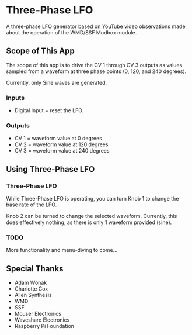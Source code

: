 # Three-Phase LFO

A three-phase LFO generator based on YouTube video observations made about the operation of the WMD/SSF Modbox module.

## Scope of This App

The scope of this app is to drive the CV 1 through CV 3 outputs as values sampled from a waveform at three phase points (0, 120, and 240 degrees).

Currently, only Sine waves are generated.

### Inputs

- Digital Input = reset the LFO.

### Outputs

- CV 1 = waveform value at 0 degrees
- CV 2 = waveform value at 120 degrees
- CV 3 = waveform value at 240 degrees

## Using Three-Phase LFO

### Three-Phase LFO

While Three-Phase LFO is operating, you can turn Knob 1 to change the base rate of the LFO.

Knob 2 can be turned to change the selected waveform. Currently, this does effectively nothing, as there is only 1 waveform provided (sine).

### TODO

More functionality and menu-diving to come...

## Special Thanks

- Adam Wonak
- Charlotte Cox
- Allen Synthesis
- WMD
- SSF
- Mouser Electronics
- Waveshare Electronics
- Raspberry Pi Foundation
